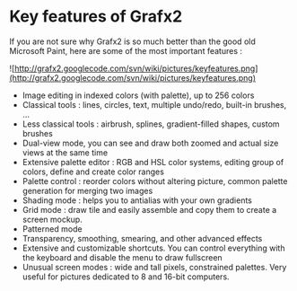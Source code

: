 # Key features of Grafx2 #
If you are not sure why Grafx2 is so much better than the good old Microsoft Paint, here are some of the most important features :

![http://grafx2.googlecode.com/svn/wiki/pictures/keyfeatures.png](http://grafx2.googlecode.com/svn/wiki/pictures/keyfeatures.png)

  * Image editing in indexed colors (with palette), up to 256 colors
  * Classical tools : lines, circles, text, multiple undo/redo, built-in brushes, ...
  * Less classical tools : airbrush, splines, gradient-filled shapes, custom brushes
  * Dual-view mode, you can see and draw both zoomed and actual size views at the same time
  * Extensive palette editor : RGB and HSL color systems, editing group of colors, define and create color ranges
  * Palette control : reorder colors without altering picture, common palette generation for merging two images
  * Shading mode : helps you to antialias with your own gradients
  * Grid mode : draw tile and easily assemble and copy them to create a screen mockup.
  * Patterned mode
  * Transparency, smoothing, smearing, and other advanced effects
  * Extensive and customizable shortcuts. You can control everything with the keyboard and disable the menu to draw fullscreen
  * Unusual screen modes : wide and tall pixels, constrained palettes. Very useful for pictures dedicated to 8 and 16-bit computers.